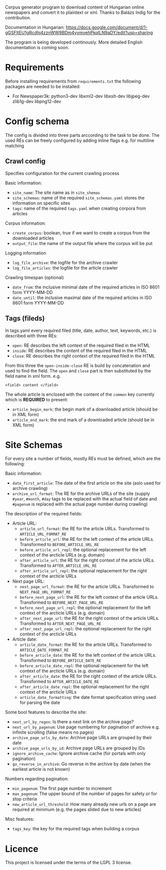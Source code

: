 Corpus generator program to download content of Hungarian online newspapers and convert it to plaintext or xml.
Thanks to Balázs Indig for the contribution.

Documentation in Hungarian:
https://docs.google.com/document/d/1-gGSFltEU1gRcdhj4zznWW9BDm4yymvehPkqILN9aDY/edit?usp=sharing

The program is being developed continously.
More detailed English documentation is coming soon.

# Requirements

Before installing requirements from `requirements.txt` the following packages are needed to be installed:

- For Newspaper3k: python3-dev libxml2-dev libxslt-dev libjpeg-dev zlib1g-dev libpng12-dev

# Config schema

The config is divided into three parts arccording to the task to be done. The used REs can be freely configured by adding inline flags e.g. for multiline matching

## Crawl config

Specifies configuration for the current crawling process

Basic information:

- `site_name`: The site name as in `site_shemas`
- `site_schemas`: name of the required `site_schemas.yaml` stores the information on specific sites
- `tags`: name of the required `tags.yaml` when creating corpora from articles

Corpus information:

- `create_corpus`: boolean, true if we want to create a corpus from the downloaded articles
- `output_file`: the name of the output file where the corpus will be put

Logging information
	
- `log_file_archive`: the logfile for the archive crawler
- `log_file_articles`: the logfile for the article crawler

Crawling timespan (optional)

- `date_from`: the inclusive minimal date of the required articles in ISO 8601 form YYYY-MM-DD
- `date_until`: the inclusive maximal date of the required articles in ISO 8601 form YYYY-MM-DD

## Tags (fileds)

In tags.yaml every required filed (title, date, author, text, keywords, etc.) is described with three REs:

- `open`: RE describes the left context of the required filed in the HTML
- `inside`: RE describes the content of the required filed in the HTML
- `close`:  RE describes the right context of the required filed in the HTML

From this three the `open-inside-close` RE is build by concatenation and used to find the field. 
The `open` and `close` part is then substituted by the field name in xml form. e.g. 

    <field> content </field>

The whole article is enclosed with the content of the `common` key currently which is __REQUIRED__ to present:
	
- `article_begin_mark`: the begin mark of a downloaded article (should be in XML form)
- `article_end_mark`:  the end mark of a downloaded article (should be in XML form)

# Site Schemas

For every site a number of fields, mostly REs must be defined, which are the following:

Basic information:

- `date_first_article`: The date of the first article on the site (aslo used for archive crawling)
- `archive_url_format`: The RE for the archive URLs of the site
 (supply `#year`, `#month`, `#day` tags to be replaced with the actual field of date
 and `#pagenum` is replaced with the actual page number during crawling)

The description of the required fields:	

- Article URL:
    - `article_url_format`: the RE for the article URLs. Transformed to `ARTICLE_URL_FORMAT_RE`
    - `before_article_url`: the RE for the left context of the article URLs. Transformed to `BEFORE_ARTICLE_URL_RE`
    - `before_article_url_repl`: the optional replacement for the left context of the arcticle URLs (e.g. domain)
    - `after_article_url`: the RE for the right context of the article URLs. Transformed to `AFTER_ARTICLE_URL_RE`
    - `after_article_url_repl`: the optional replacement for the right context of the arcticle URLs 
- Next page URL:
    - `next_page_url_format`: the RE for the article URLs. Transformed to `NEXT_PAGE_URL_FORMAT_RE`
    - `before_next_page_url`: the RE for the left context of the article URLs. Transformed to `BEFORE_NEXT_PAGE_URL_RE`
    - `before_next_page_url_repl`: the optional replacement for the left context of the arcticle URLs (e.g. domain)
    - `after_next_page_url`: the RE for the right context of the article URLs. Transformed to `AFTER_NEXT_PAGE_URL_RE`
    - `after_next_page_url_repl`: the optional replacement for the right context of the arcticle URLs 
- Article date:
    - `article_date_format`: the RE for the article URLs. Transformed to `ARTICLE_DATE_FORMAT_RE`
    - `before_article_date`: the RE for the left context of the article URLs. Transformed to `BEFORE_ARTICLE_DATE_RE`
    - `before_article_date_repl`: the optional replacement for the left context of the arcticle URLs (e.g. domain)
    - `after_article_date`: the RE for the right context of the article URLs. Transformed to `AFTER_ARTICLE_DATE_RE`
    - `after_article_date_repl`: the optional replacement for the right context of the arcticle URLs 
    - `article_date_formatting`: the date format specification string used for parsing the date

Some bool features to describe the site:

- `next_url_by_regex`: Is there a next link on the archive page?
- `next_url_by_pagenum`: Use page numbering for pagination of archive e.g. infinite scrolling (false means no pages)
- `archive_page_urls_by_date`: Archive page URLs are grouped by their date
- `archive_page_urls_by_id`: Archive page URLs are grouped by IDs
- `ignore_archive_cache`: Ignore archive cache (for portals with only pagination)
- `go_reverse_in_archive`: Go reverse in the archive by date (when the earliest article is not known)

Numbers regarding pagination:

- `min_pagenum`: The first page number to increment
- `max_pagenum`: The upper bound of the number of pages for safety or for stop criteria
- `new_article_url_threshold`: How many already new urls on a page are required at minimum (e.g. the pages slided due to new articles)

Misc features:

- `tags_key`: the key for the required tags when building a corpus

# Licence

This project is licensed under the terms of the LGPL 3 license.

